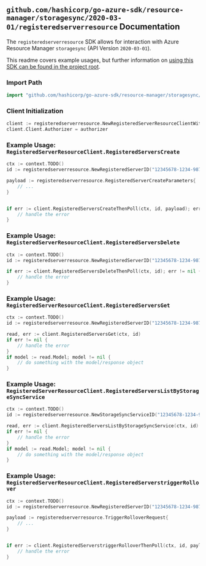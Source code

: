 
## `github.com/hashicorp/go-azure-sdk/resource-manager/storagesync/2020-03-01/registeredserverresource` Documentation

The `registeredserverresource` SDK allows for interaction with Azure Resource Manager `storagesync` (API Version `2020-03-01`).

This readme covers example usages, but further information on [using this SDK can be found in the project root](https://github.com/hashicorp/go-azure-sdk/tree/main/docs).

### Import Path

```go
import "github.com/hashicorp/go-azure-sdk/resource-manager/storagesync/2020-03-01/registeredserverresource"
```


### Client Initialization

```go
client := registeredserverresource.NewRegisteredServerResourceClientWithBaseURI("https://management.azure.com")
client.Client.Authorizer = authorizer
```


### Example Usage: `RegisteredServerResourceClient.RegisteredServersCreate`

```go
ctx := context.TODO()
id := registeredserverresource.NewRegisteredServerID("12345678-1234-9876-4563-123456789012", "example-resource-group", "storageSyncServiceValue", "serverIdValue")

payload := registeredserverresource.RegisteredServerCreateParameters{
	// ...
}


if err := client.RegisteredServersCreateThenPoll(ctx, id, payload); err != nil {
	// handle the error
}
```


### Example Usage: `RegisteredServerResourceClient.RegisteredServersDelete`

```go
ctx := context.TODO()
id := registeredserverresource.NewRegisteredServerID("12345678-1234-9876-4563-123456789012", "example-resource-group", "storageSyncServiceValue", "serverIdValue")

if err := client.RegisteredServersDeleteThenPoll(ctx, id); err != nil {
	// handle the error
}
```


### Example Usage: `RegisteredServerResourceClient.RegisteredServersGet`

```go
ctx := context.TODO()
id := registeredserverresource.NewRegisteredServerID("12345678-1234-9876-4563-123456789012", "example-resource-group", "storageSyncServiceValue", "serverIdValue")

read, err := client.RegisteredServersGet(ctx, id)
if err != nil {
	// handle the error
}
if model := read.Model; model != nil {
	// do something with the model/response object
}
```


### Example Usage: `RegisteredServerResourceClient.RegisteredServersListByStorageSyncService`

```go
ctx := context.TODO()
id := registeredserverresource.NewStorageSyncServiceID("12345678-1234-9876-4563-123456789012", "example-resource-group", "storageSyncServiceValue")

read, err := client.RegisteredServersListByStorageSyncService(ctx, id)
if err != nil {
	// handle the error
}
if model := read.Model; model != nil {
	// do something with the model/response object
}
```


### Example Usage: `RegisteredServerResourceClient.RegisteredServerstriggerRollover`

```go
ctx := context.TODO()
id := registeredserverresource.NewRegisteredServerID("12345678-1234-9876-4563-123456789012", "example-resource-group", "storageSyncServiceValue", "serverIdValue")

payload := registeredserverresource.TriggerRolloverRequest{
	// ...
}


if err := client.RegisteredServerstriggerRolloverThenPoll(ctx, id, payload); err != nil {
	// handle the error
}
```
